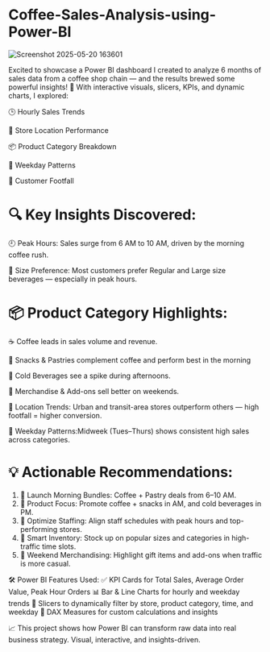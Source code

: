 # Coffee-Sales-Analysis-using-Power-BI
![Screenshot 2025-05-20 163601](https://github.com/user-attachments/assets/d2388c6d-c0ae-4720-ae7c-bc053ffd41e2)


Excited to showcase a Power BI dashboard I created to analyze 6 months of sales data from a coffee shop chain — and the results brewed some powerful insights! 🚀
With interactive visuals, slicers, KPIs, and dynamic charts, I explored:

🕒 Hourly Sales Trends

📍 Store Location Performance

📦 Product Category Breakdown

📅 Weekday Patterns

👣 Customer Footfall

# 🔍 Key Insights Discovered:

🕘 Peak Hours: Sales surge from 6 AM to 10 AM, driven by the morning coffee rush.

🥤 Size Preference: Most customers prefer Regular and Large size beverages — especially in peak hours.

# 📦 Product Category Highlights:

☕ Coffee leads in sales volume and revenue.

🍩 Snacks & Pastries complement coffee and perform best in the morning

🧋 Cold Beverages see a spike during afternoons.

🎁 Merchandise & Add-ons sell better on weekends.

📍 Location Trends: Urban and transit-area stores outperform others — high footfall = higher conversion.

📅 Weekday Patterns:Midweek (Tues–Thurs) shows consistent high sales across categories.

# 💡 Actionable Recommendations:
1. 🥐 Launch Morning Bundles: Coffee + Pastry deals from 6–10 AM.
2. 🎯 Product Focus: Promote coffee + snacks in AM, and cold beverages in PM.
3. 🏪 Optimize Staffing: Align staff schedules with peak hours and top-performing stores.
4. 🧾 Smart Inventory: Stock up on popular sizes and categories in high-traffic time slots.
5. 📣 Weekend Merchandising: Highlight gift items and add-ons when traffic is more casual.

🛠️ Power BI Features Used:
✅ KPI Cards for Total Sales, Average Order Value, Peak Hour Orders
📊 Bar & Line Charts for hourly and weekday trends
🧩 Slicers to dynamically filter by store, product category, time, and weekday
🧠 DAX Measures for custom calculations and insights

📈 This project shows how Power BI can transform raw data into real business strategy. Visual, interactive, and insights-driven.

